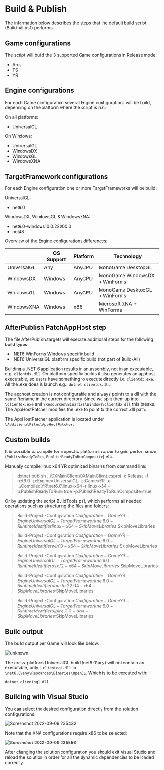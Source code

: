 # Build & Publish #

The information below describes the steps that the default build script (Build-All.ps1) performs.

Game configurations
-------------------

The script will build the 3 supported Game configurations in Release mode:
* Ares
* TS
* YR

Engine configurations
---------------------

For each Game configuration several Engine configurations will be build, depending on the platform where the script is run:

On all platforms:
* UniversalGL

On Windows:
* UniversalGL
* WindowsDX
* WindowsGL
* WindowsXNA

TargetFramework configurations
------------------------------

For each Engine configuration one or more TargetFrameworks will be build:

UniversalGL:
* net6.0

WindowsDX, WindowsGL & WindowsXNA:
* net6.0-windows10.0.22000.0
* net48

Overview of the Engine configurations differences:

| | OS Support | Platform | Technology |
| - | ---------- | -------- | ---------- |
| UniversalGL | Any | AnyCPU | MonoGame DesktopGL |
| WindowsDX | Windows | AnyCPU | MonoGame WindowsDX + WinForms |
| WindowsGL | Windows | AnyCPU | MonoGame DesktopGL + WinForms |
| WindowsXNA | Windows | x86 | Microsoft XNA + WinForms |

AfterPublish PatchAppHost step
------------------------------

The file AfterPublish.targets will execute additional steps for the following build types:
* .NET6 WinForms Windows specific build
* .NET6 UniversalGL platform specific build (not part of Build-All)

Building a .NET 6 application results in an assembly, not in an executable, e.g. `clientdx.dll`. On platform specific builds it also generates an apphost executable, so users have something to execute directly i.e. `clientdx.exe`. All the .exe does is launch e.g.: `dotnet clientdx.dll`.

The apphost creation is not configurable and always points to a dll with the same filename in the current directory. Since we split them up into `\clientdx.exe` and `\Resources\Binaries\Windows\clientdx.dll` this breaks. The AppHostPatcher modifies the .exe to point to the correct .dll path.

The AppHostPatcher application is located under `\AdditionalFiles\AppHostPatcher`.

Custom builds
-------------

It is possible to compile for a specfic platform in order to gain performance (`PublishReadyToRun`, `PublishReadyToRunComposite`) etc.

Manually compile linux x64 YR optimized binaries from command line:

>dotnet publish ..\DXMainClient\DXMainClient.csproj -c Release -f net6.0 -p:Engine=UniversalGL -p:Game=YR -o ..\Compiled\YR\net6.0\linux-x64 -r linux-x64 -p:PublishReadyToRun=true -p:PublishReadyToRunComposite=true

Or by updating the script BuildTools.ps1, which performs all needed operations such as structuring the files and folders:

>Build-Project -Configuration $Configuration -Game YR -Engine UniversalGL -TargetFramework net6.0 -RuntimeIdentifier linux-x64 -SkipMoveLibraries:$SkipMoveLibraries

>Build-Project -Configuration $Configuration -Game YR -Engine UniversalGL -TargetFramework net6.0 -RuntimeIdentifier win10-x64 -SkipMoveLibraries:$SkipMoveLibraries

>Build-Project -Configuration $Configuration -Game YR -Engine UniversalGL -TargetFramework net6.0 -RuntimeIdentifier osx.12-x64 -SkipMoveLibraries:$SkipMoveLibraries

>Build-Project -Configuration $Configuration -Game YR -Engine UniversalGL -TargetFramework net6.0 -RuntimeIdentifier ubuntu.22.04-x64 -SkipMoveLibraries:$SkipMoveLibraries

>Build-Project -Configuration $Configuration -Game YR -Engine UniversalGL -TargetFramework net6.0 -RuntimeIdentifier alpine.3.9-arm -SkipMoveLibraries:$SkipMoveLibraries

Build output
------------

The build output per Game will look like below.

![unknown](https://user-images.githubusercontent.com/25006126/189449430-07bfb4b5-bc5f-4cea-870e-90d1870b8fe8.png)

The cross-platform UniversalGL build (net6.0\any) will not contain an executable, only a `clientogl.dll` in `\net6.0\any\Resources\Binaries\OpenGL`.
Which is to be executed with:

`dotnet clientogl.dll`

Building with Visual Studio
---------------------------

You can select the desired configuration directly from the solution configurations:

![Screenshot 2022-09-09 235432](https://user-images.githubusercontent.com/25006126/189451063-28418a7b-47f4-47b3-9d8b-512c598284ac.png)

Note that the XNA configurations require x86 to be selected:

![Screenshot 2022-09-09 235556](https://user-images.githubusercontent.com/25006126/189451170-d90f665e-19d1-4e6b-a9df-a4994eb143a9.png)

After changing the solution configuration you should exit Visual Studio and reload the solution in order for all the dynamic dependencies to be loaded correctly.

